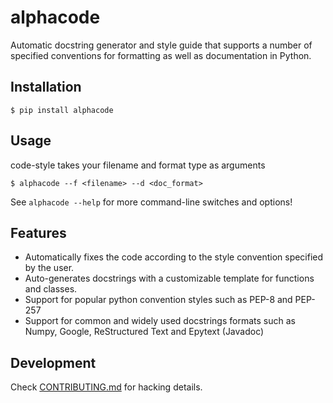 # alphacode
Automatic docstring generator and style guide that supports a number of specified conventions for formatting as well as documentation in Python.

Installation
------------

    $ pip install alphacode

Usage
-----
code-style takes your filename and format type as arguments

    $ alphacode --f <filename> --d <doc_format>

See `alphacode --help` for more command-line switches and options!

Features
--------
* Automatically fixes the code according to the style convention specified by the user.
* Auto-generates docstrings with a customizable template for functions and classes.
* Support for popular python convention styles such as PEP-8 and PEP-257
* Support for common and widely used docstrings formats such as Numpy, Google, ReStructured Text and Epytext (Javadoc)

Development
-----------
Check [CONTRIBUTING.md](CONTRIBUTING.md) for hacking details.

